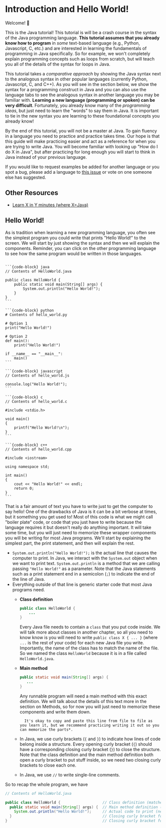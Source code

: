 # <i class="fas fa-hand-sparkles fa-fw"></i> Introduction and Hello World!

Welcome! 🎉

This is the Java tutorial! This tutorial is will be a crash course in the syntax of the Java programming language. **This tutorial assumes that you already know how to program** in *some* text-based language (e.g., Python, Javascript, C, etc.) and are interested in learning the fundamentals of programming in Java specifically. So for example, we won't completely explain programming concepts such as loops from scratch, but will teach you all of the details of the syntax for loops in Java.

This tutorial takes a *comparative approach* by showing the Java syntax next to the analogous syntax in other popular languages (currently Python, Javascript, C, and C++). As you will see in the section below, we show the syntax for a programming construct in Java and you can also use the language tabs to see the analogous syntax in another language you may be familiar with. **Learning a new language (programming or spoken) can be very difficult**. Fortunately, you already know many of the *programming ideas*, but just need to learn the "words" to say them in Java. It is important to tie in the new syntax you are learning to these foundational concepts you already know!

By the end of this tutorial, you will not be a master at Java. To gain fluency in a language you need to practice and practice takes time. Our hope is that this guide will make practicing easier and act as a reference for when you are trying to write Java. You will become familiar with looking up "How do I do X in Java", but after practicing for long enough you will start to think in Java instead of your previous language.

If you would like to request examples be added for another language or you spot a bug, please add a language to [this issue](https://github.com/cse12x/java-tutorial/issues/1) or vote on one someone else has suggested.

## Other Resources
* [Learn X in Y minutes (where X=Java)](https://learnxinyminutes.com/docs/java/)

## Hello World!

As is tradition when learning a new programming language, you often see the simplest program you could write that prints "Hello World!" to the screen. We will start by just showing the syntax and then we will explain the components. Reminder, you can click on the other programming language to see how the same program would be written in those languages.


````{tab-set-code}

```{code-block} java
// Contents of HelloWorld.java

public class HelloWorld {
    public static void main(String[] args) {
        System.out.println("Hello World!");
    }
}
```

```{code-block} python
# Contents of hello_world.py

# Option 1
print("Hello World!")

# Option 2
def main():
    print("Hello World!")

if __name__ == "__main__":
    main()
```

```{code-block} javascript
// Contents of hello_world.js

console.log("Hello World!");
```

```{code-block} c
// Contents of hello_world.c

#include <stdio.h>

void main()
{
    printf("Hello World!\n");
}
```

```{code-block} c++
// Contents of hello_world.cpp

#include <iostream>

using namespace std;

int main()
{
    cout << "Hello World!" << endl;
    return 0;
}
```
````

That is a fair amount of text you have to write just to get the computer to say hello! One of the drawbacks of Java is it can be a bit verbose at times, but it something you get used to! Most of this code is what we might call "boiler plate" code, or code that you just have to write because the language requires it but doesn't really do anything important. It will take some time, but you will just need to memorize these wrapper components you will be writing for most Java programs. We'll start by explaining the simplest part, the print statement, and then will explain the rest.

* `System.out.println("Hello World!");` is the actual line that causes the computer to print. In Java, we interact with the `System.out` object when we want to print text. `System.out.println` is a method that we are calling passing `"Hello World!"` as a parameter. Note that the Java statements such as a print statement end in a semicolon (`;`) to indicate the end of the line of Java.
* Everything outside of that line is generic starter code that most Java programs need.
    * **Class definition**
      ```java
      public class HelloWorld {
          ...
      }
      ```

      Every Java file needs to contain a `class` that you put code inside. We will talk more about classes in another chapter, so all you need to know know is you will need to write `public class X { ... }` (where `...` is the rest of your code) for each new Java file you write. Importantly, the name of the class has to match the name of the file. So we named the class `HelloWorld` because it is in a file called `HelloWorld.java`.
    * **Main method**
      ```java
      public static void main(String[] args) {
         ...
      }
      ```
      Any runnable program will need a main method with this exact definition. We will talk about the details of this text more in the section on Methods, so for now you will just need to memorize these components and write them down.

      ```{admonition} Tip
        It's okay to copy and paste this line from file to file as you learn it, but we recommend practicing writing it out so you can memorize the parts*.
      ```
    * In Java, we use curly brackets (`{` and `}`) to indicate how lines of code belong inside a structure. Every opening curly bracket (`{`) should have a corresponding closing curly bracket (`}`) to close the structure. Note that the class definition and the main method definition both open a curly bracket to put stuff inside, so we need two closing curly brackets to close each one.
    * In Java, we use `//` to write single-line comments.

So to recap the whole program, we have

```java
// Contents of HelloWorld.java

public class HelloWorld {                   // Class definition (matches file name)
  public static void main(String[] args) {  // Main method definition (always same)
    System.out.println("Hello World!");     // Actual code to print (needs ; at end)
  }                                         // Closing curly bracket for main method
}                                           // Closing curly bracket for class
```
